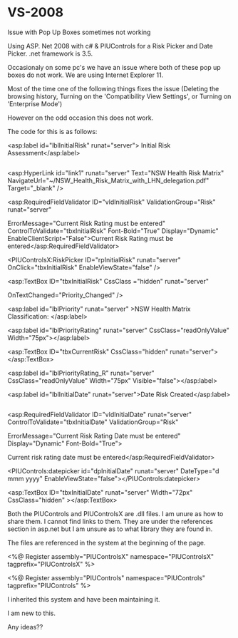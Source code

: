 # VS-2008
Issue with Pop Up Boxes sometimes not working


Using ASP. Net 2008 with c# & PIUControls for a Risk Picker and Date Picker.
.net framework is 3.5.

Occasionaly on some pc's we have an issue where both of these pop up boxes do not work.  We are using Internet Explorer 11.

Most of the time one of the following things fixes the issue (Deleting the browsing history, Turning on the 'Compatibility View Settings', or Turning on 'Enterprise Mode')

However on the odd occasion this does not work.

The code for this is as follows:

<tr>

<td class="fieldLabel" >

<asp:label id="lblInitialRisk" runat="server"> Initial Risk Assessment</asp:label>

<a href="javascript:help_create('Current_Risk_Rating')"> <img  alt="" src="images/question_mark_icon.gif" border="0"  /> </a><br /> 

<asp:HyperLink id="link1"  runat="server"  Text="NSW Health Risk Matrix"  NavigateUrl="~/NSW_Health_Risk_Matrix_with_LHN_delegation.pdf" Target="_blank" />  <br />

<asp:RequiredFieldValidator ID="vldInitialRisk" ValidationGroup="Risk" runat="server"

ErrorMessage="Current Risk Rating must be entered" ControlToValidate="tbxInitialRisk" Font-Bold="True" Display="Dynamic" EnableClientScript="False">Current Risk Rating must be entered</asp:RequiredFieldValidator>

</td>

<td class="fieldValue" >

<PIUControlsX:RiskPicker ID="rpInitialRisk" runat="server" OnClick="tbxInitialRisk" EnableViewState="false" />

<asp:TextBox ID="tbxInitialRisk" CssClass ="hidden" runat="server" 

OnTextChanged="Priority_Changed" />

 <asp:label id="lblPriority" runat="server" >NSW Health Matrix Classification:  </asp:label>

<asp:label id="lblPriorityRating" runat="server" CssClass="readOnlyValue" Width="75px"></asp:label>

</td>

<td class="fieldValue">

<asp:TextBox ID="tbxCurrentRisk" CssClass="hidden" runat="server"></asp:TextBox>

</td>

 <td class="fieldValue">

<asp:label id="lblPriorityRating_R" runat="server" CssClass="readOnlyValue" Width="75px" Visible="false"></asp:label>

</td>

</tr>

<tr>

<td class="fieldLabel" >

<asp:label id="lblInitialDate" runat="server">Date Risk Created</asp:label>

<a href="javascript:help_create('Current_risk_rating_date')"> <img  alt="" src="images/question_mark_icon.gif" border="0"  /> </a><br />

<asp:RequiredFieldValidator ID="vldInitialDate" runat="server" ControlToValidate="tbxInitialDate" ValidationGroup="Risk"

ErrorMessage="Current Risk Rating Date must be entered" Display="Dynamic" Font-Bold="True">

Current risk rating date must be entered</asp:RequiredFieldValidator>

</td>

<td valign="middle" >

<PIUControls:datepicker id="dpInitialDate" runat="server" DateType="d mmm yyyy" EnableViewState="false"></PIUControls:datepicker>

<asp:TextBox ID="tbxInitialDate" runat="server" Width="72px" CssClass="hidden" ></asp:TextBox>

</td>

</tr>


Both the PIUControls and PIUControlsX are .dll files. I am unure as how to share them.  I cannot find links to them.  They are under the references section in asp.net but I am unsure as to what library they are found in.

The files are referenced in the system at the beginning of the page.

<%@  Register assembly="PIUControlsX" namespace="PIUControlsX" tagprefix="PIUControlsX" %>

<%@  Register assembly="PIUControls" namespace="PIUControls" tagprefix="PIUControls" %>

I inherited this system and have been maintaining it.


I am new to this.

Any ideas??
